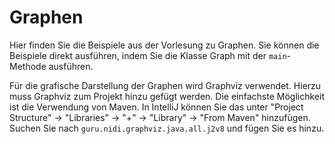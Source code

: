 
# Graphen

Hier finden Sie die Beispiele aus der Vorlesung zu Graphen.
Sie können die Beispiele direkt ausführen, indem Sie die Klasse Graph mit der `main`-Methode ausführen.

Für die grafische Darstellung der Graphen wird Graphviz verwendet. Hierzu muss Graphviz zum Projekt hinzu gefügt werden.
Die einfachste Möglichkeit ist die Verwendung von Maven.
In IntelliJ können Sie das unter "Project Structure" -> "Libraries" -> "+" -> "Library" -> "From Maven" hinzufügen.
Suchen Sie nach `guru.nidi.graphviz.java.all.j2v8` und fügen Sie es hinzu.
